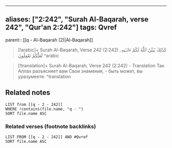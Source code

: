 
---
aliases: ["2:242", "Surah Al-Baqarah, verse 242", "Qur'an 2:242"]
tags: Qvref
---

parent:: [[q - Al-Baqarah (2)|Al-Baqarah]]

> [!arabic]+ Surah Al-Baqarah, Verse 242 (2:242)
> <span class="quran-arabic">كَذَٰلِكَ يُبَيِّنُ ٱللَّهُ لَكُمْ ءَايَـٰتِهِۦ لَعَلَّكُمْ تَعْقِلُونَ</span>
^arabic

> [!translation]+ Surah Al-Baqarah, Verse 242 (2:242) - Translation
> Так Аллах разъясняет вам Свои знамения, - быть может, вы уразумеете.
^translation



## Related notes
```dataview
LIST from [[q - 2 - 242]]
WHERE !contains(file.name, "q - ")
SORT file.name ASC
```

### Related verses (footnote backlinks)
```dataview
LIST FROM [[q - 2 - 242]] AND #Qvref
SORT file.name ASC
```

